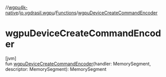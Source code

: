 //[wgpu4k-native](../../../index.md)/[io.ygdrasil.wgpu](../index.md)/[Functions](index.md)/[wgpuDeviceCreateCommandEncoder](wgpu-device-create-command-encoder.md)

# wgpuDeviceCreateCommandEncoder

[jvm]\
fun [wgpuDeviceCreateCommandEncoder](wgpu-device-create-command-encoder.md)(handler: MemorySegment, descriptor: MemorySegment): MemorySegment